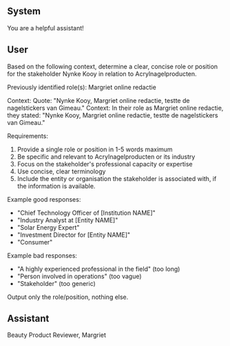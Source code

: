## System

You are a helpful assistant!

## User


Based on the following context, determine a clear, concise role or position for the stakeholder Nynke Kooy in relation to Acrylnagelproducten.

Previously identified role(s): Margriet online redactie

Context:
Quote: "Nynke Kooy, Margriet online redactie, testte de nagelstickers van Gimeau."
Context: In their role as Margriet online redactie, they stated: "Nynke Kooy, Margriet online redactie, testte de nagelstickers van Gimeau."

Requirements:
1. Provide a single role or position in 1-5 words maximum
2. Be specific and relevant to Acrylnagelproducten or its industry
3. Focus on the stakeholder's professional capacity or expertise
4. Use concise, clear terminology
5. Include the entity or organisation the stakeholder is associated with, if the information is available.

Example good responses:
- "Chief Technology Officer of [Institution NAME]"
- "Industry Analyst at [Entity NAME]"
- "Solar Energy Expert"
- "Investment Director for [Entity NAME]"
- "Consumer"

Example bad responses:
- "A highly experienced professional in the field" (too long)
- "Person involved in operations" (too vague)
- "Stakeholder" (too generic)

Output only the role/position, nothing else.


## Assistant

Beauty Product Reviewer, Margriet

